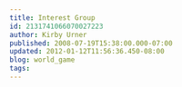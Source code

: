 ```yaml
---
title: Interest Group
id: 2131741066070027223
author: Kirby Urner
published: 2008-07-19T15:38:00.000-07:00
updated: 2012-01-12T11:56:36.450-08:00
blog: world_game
tags: 
---
```


